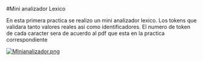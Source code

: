 #Mini analizador Lexico

En esta primera practica se realizo un mini analizador lexico. Los tokens que validara tanto valores reales asi como identificadores. 
El numero de token de cada caracter sera de acuerdo al pdf que esta en la practica correspondiente

[![MInianalizador.png](https://i.postimg.cc/2SdTydt9/MInianalizador.png)](https://postimg.cc/dh1GSCwG)
